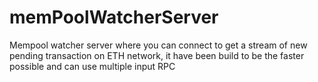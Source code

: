 # memPoolWatcherServer

Mempool watcher server where you can connect to get a stream of new pending transaction on ETH network, it have been build to be the faster possible and can use multiple input RPC
